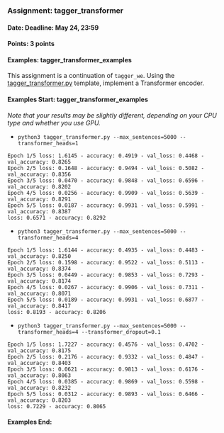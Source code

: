 ### Assignment: tagger_transformer
#### Date: Deadline: May 24, 23:59
#### Points: 3 points
#### Examples: tagger_transformer_examples

This assignment is a continuation of `tagger_we`. Using the
[tagger_transformer.py](https://github.com/ufal/npfl114/tree/master/labs/11/tagger_transformer.py)
template, implement a Transformer encoder.

#### Examples Start: tagger_transformer_examples
_Note that your results may be slightly different, depending on your CPU type and whether you use GPU._
- `python3 tagger_transformer.py --max_sentences=5000 --transformer_heads=1`
```
Epoch 1/5 loss: 1.6145 - accuracy: 0.4919 - val_loss: 0.4468 - val_accuracy: 0.8265
Epoch 2/5 loss: 0.1648 - accuracy: 0.9494 - val_loss: 0.5082 - val_accuracy: 0.8356
Epoch 3/5 loss: 0.0470 - accuracy: 0.9848 - val_loss: 0.6596 - val_accuracy: 0.8202
Epoch 4/5 loss: 0.0256 - accuracy: 0.9909 - val_loss: 0.5639 - val_accuracy: 0.8291
Epoch 5/5 loss: 0.0187 - accuracy: 0.9931 - val_loss: 0.5991 - val_accuracy: 0.8387
loss: 0.6571 - accuracy: 0.8292
```
- `python3 tagger_transformer.py --max_sentences=5000 --transformer_heads=4`
```
Epoch 1/5 loss: 1.6144 - accuracy: 0.4935 - val_loss: 0.4483 - val_accuracy: 0.8250
Epoch 2/5 loss: 0.1598 - accuracy: 0.9522 - val_loss: 0.5113 - val_accuracy: 0.8374
Epoch 3/5 loss: 0.0449 - accuracy: 0.9853 - val_loss: 0.7293 - val_accuracy: 0.8174
Epoch 4/5 loss: 0.0267 - accuracy: 0.9906 - val_loss: 0.7311 - val_accuracy: 0.8071
Epoch 5/5 loss: 0.0189 - accuracy: 0.9931 - val_loss: 0.6877 - val_accuracy: 0.8417
loss: 0.8193 - accuracy: 0.8206
```
- `python3 tagger_transformer.py --max_sentences=5000 --transformer_heads=4 --transformer_dropout=0.1`
```
Epoch 1/5 loss: 1.7227 - accuracy: 0.4576 - val_loss: 0.4702 - val_accuracy: 0.8175
Epoch 2/5 loss: 0.2176 - accuracy: 0.9332 - val_loss: 0.4847 - val_accuracy: 0.8403
Epoch 3/5 loss: 0.0621 - accuracy: 0.9813 - val_loss: 0.6176 - val_accuracy: 0.8063
Epoch 4/5 loss: 0.0385 - accuracy: 0.9869 - val_loss: 0.5598 - val_accuracy: 0.8232
Epoch 5/5 loss: 0.0312 - accuracy: 0.9893 - val_loss: 0.6466 - val_accuracy: 0.8203
loss: 0.7229 - accuracy: 0.8065
```
#### Examples End:
